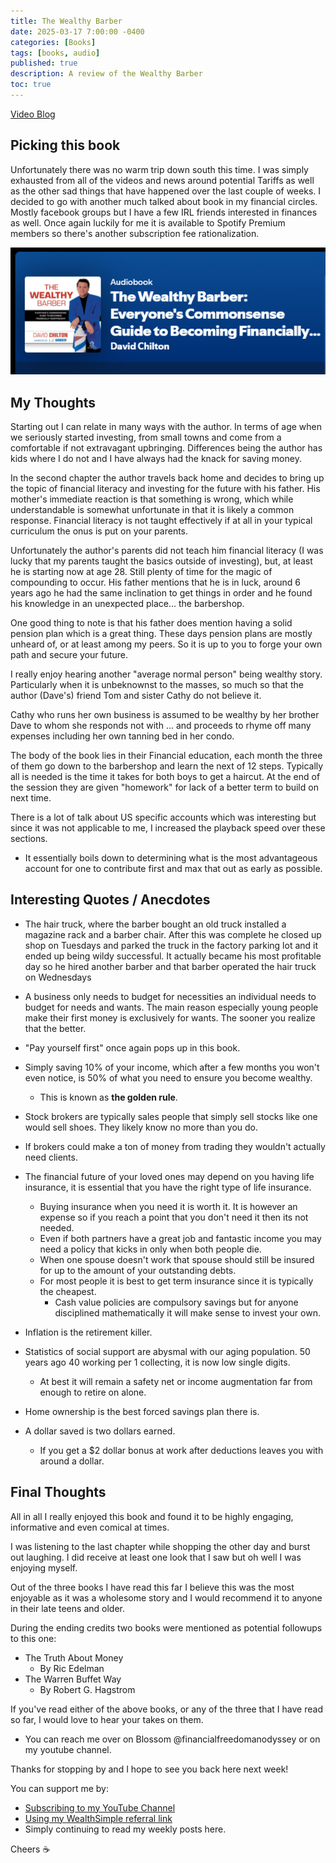 ```yaml
---
title: The Wealthy Barber
date: 2025-03-17 7:00:00 -0400
categories: [Books]
tags: [books, audio]
published: true
description: A review of the Wealthy Barber
toc: true
---
```


[Video Blog](https://youtu.be/1ufAEGLbA4g)

## Picking this book

Unfortunately there was no warm trip down south this time. I was simply exhausted from all of the videos and news around potential Tariffs as well as the other sad things that have happened over the last couple of weeks. I decided to go with another much talked about book in my financial circles. Mostly facebook groups but I have a few IRL friends interested in finances as well. Once again luckily for me it is available to Spotify Premium members so there's another subscription fee rationalization.

![wealthy barber cover](/assets/2025/2025-03-17-wealthy-barber.PNG)

## My Thoughts

Starting out I can relate in many ways with the author. In terms of age when we seriously started investing, from small towns and come from a comfortable if not extravagant upbringing. Differences being the author has kids where I do not and I have always had the knack for saving money. 

In the second chapter the author travels back home and decides to bring up the topic of financial literacy and investing for the future with his father. His mother's immediate reaction is that something is wrong, which while understandable is somewhat unfortunate in that it is likely a common response. Financial literacy is not taught effectively if at all in your typical curriculum the onus is put on your parents.

Unfortunately the author's parents did not teach him financial literacy (I was lucky that my parents taught the basics outside of investing), but, at least he is starting now at age 28. Still plenty of time for the magic of compounding to occur. His father mentions that he is in luck, around 6 years ago he had the same inclination to get things in order and he found his knowledge in an unexpected place... the barbershop.

One good thing to note is that his father does mention having a solid pension plan which is a great thing. These days pension plans are mostly unheard of, or at least among my peers. So it is up to you to forge your own path and secure your future.

I really enjoy hearing another "average normal person" being wealthy story. Particularly when it is unbeknownst to the masses, so much so that the author (Dave's) friend Tom and sister Cathy do not believe it.

Cathy who runs her own business is assumed to be wealthy by her brother Dave to whom she responds not with ... and proceeds to rhyme off many expenses including her own tanning bed in her condo.

The body of the book lies in their Financial education, each month the three of them go down to the barbershop and learn the next of 12 steps.
Typically all is needed is the time it takes for both boys to get a haircut. At the end of the session they are given "homework" for lack of a better term to build on next time.

There is a lot of talk about US specific accounts which was interesting but since it was not applicable to me, I increased the playback speed over these sections.
  - It essentially boils down to determining what is the most advantageous account for one to contribute first and max that out as early as possible.

## Interesting Quotes / Anecdotes

- The hair truck, where the barber bought an old truck installed a magazine rack and a barber chair. After this was complete he closed up shop on Tuesdays and parked the truck in the factory parking lot and it ended up being wildy successful. It actually became his most profitable day so he hired another barber and that barber operated the hair truck on Wednesdays

- A business only needs to budget for necessities an individual needs to budget for needs and wants. The main reason especially young people make their first money is exclusively for wants. The sooner you realize that the better.

- "Pay yourself first" once again pops up in this book.

- Simply saving 10% of your income, which after a few months you won't even notice, is 50% of what you need to ensure you become wealthy.
  - This is known as **the golden rule**.

- Stock brokers are typically sales people that simply sell stocks like one would sell shoes. They likely know no more than you do.

- If brokers could make a ton of money from trading they wouldn't actually need clients.

- The financial future of your loved ones may depend on you having life insurance, it is essential that you have the right type of life insurance.
  - Buying insurance when you need it is worth it. It is however an expense so if you reach a point that you don't need it then its not needed.
  - Even if both partners have a great job and fantastic income you may need a policy that kicks in only when both people die.
  - When one spouse doesn't work that spouse should still be insured for up to the amount of your outstanding debts.
  - For most people it is best to get term insurance since it is typically the cheapest.
    - Cash value policies are compulsory savings but for anyone disciplined mathematically it will make sense to invest your own.

- Inflation is the retirement killer.

- Statistics of social support are abysmal with our aging population. 50 years ago 40 working per 1 collecting, it is now low single digits.
  - At best it will remain a safety net or income augmentation far from enough to retire on alone.

- Home ownership is the best forced savings plan there is.

- A dollar saved is two dollars earned.
  - If you get a $2 dollar bonus at work after deductions leaves you with around a dollar.

## Final Thoughts

All in all I really enjoyed this book and found it to be highly engaging, informative and even comical at times.

I was listening to the last chapter while shopping the other day and burst out laughing. I did receive at least one look that I saw but oh well I was enjoying myself.

Out of the three books I have read this far I believe this was the most enjoyable as it was a wholesome story and I would recommend it to anyone in their late teens and older.

During the ending credits two books were mentioned as potential followups to this one:
- The Truth About Money
  - By Ric Edelman
- The Warren Buffet Way
  - By Robert G. Hagstrom

If you've read either of the above books, or any of the three that I have read so far, I would love to hear your takes on them.
- You can reach me over on Blossom @financialfreedomanodyssey or on my youtube channel.

Thanks for stopping by and I hope to see you back here next week!

You can support me by:
- [Subscribing to my YouTube Channel](https://www.youtube.com/@FinancialFreedomAnOdyssey?sub_confirmation=1)
- [Using my WealthSimple referral link](https://my.wealthsimple.com/app/public/trade-referral-signup?code=VUGTXQ)
- Simply continuing to read my weekly posts here.

Cheers ☕